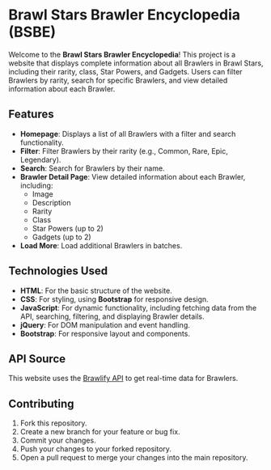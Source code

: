 # Brawl Stars Brawler Encyclopedia (BSBE)

Welcome to the **Brawl Stars Brawler Encyclopedia**! This project is a website that displays complete information about all Brawlers in Brawl Stars, including their rarity, class, Star Powers, and Gadgets. Users can filter Brawlers by rarity, search for specific Brawlers, and view detailed information about each Brawler.

## Features

- **Homepage**: Displays a list of all Brawlers with a filter and search functionality.
- **Filter**: Filter Brawlers by their rarity (e.g., Common, Rare, Epic, Legendary).
- **Search**: Search for Brawlers by their name.
- **Brawler Detail Page**: View detailed information about each Brawler, including:
  - Image
  - Description
  - Rarity
  - Class
  - Star Powers (up to 2)
  - Gadgets (up to 2)
- **Load More**: Load additional Brawlers in batches.

## Technologies Used

- **HTML**: For the basic structure of the website.
- **CSS**: For styling, using **Bootstrap** for responsive design.
- **JavaScript**: For dynamic functionality, including fetching data from the API, searching, filtering, and displaying Brawler details.
- **jQuery**: For DOM manipulation and event handling.
- **Bootstrap**: For responsive layout and components.

## API Source

This website uses the [Brawlify API](https://brawlapi.com/#/) to get real-time data for Brawlers.

## Contributing

1. Fork this repository.
2. Create a new branch for your feature or bug fix.
3. Commit your changes.
4. Push your changes to your forked repository.
5. Open a pull request to merge your changes into the main repository.
